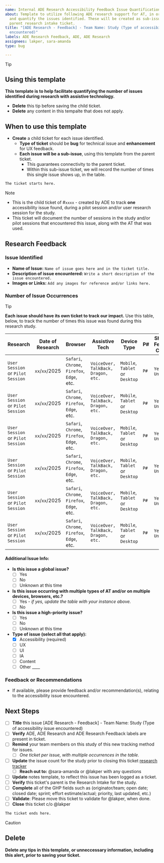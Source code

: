 ```yaml
---
name: Internal ADE Research Accessibility Feedback Issue Quantification Ticket
about: Template to utilize following ADE research support for AT, in order to document
  and quantify the issues identified. These will be created as sub-issues, under the
  parent research intake ticket.
title: "[ADE Research - Feedback] - Team Name: Study (Type of accessibility issue
  encountered)"
labels: ADE Research Feedback, ADE, ADE Research
assignees: lakper, sara-amanda
type: bug

---
```


> [!TIP]
> ## Using this template
> **This template is to help facilitate quantifying the number of issues identified during research with assistive technology.**
> - **Delete** this tip before saving the child ticket.
> - **Delete** any content in this tempalte that does not apply.
> 
> ## When to use this template
> - **Create** a child ticket for each issue identified.
>     - **Type of ticket** should be **bug** for technical issue and **enhancement** for UX feedback.   
>     - **Each issue will be a sub-issue**, using this template from the parent ticket.
>         - This guarantees connectivity to the parent ticket.
>         - Within this sub-issue ticket, we will record the number of times this single issue shows up, in the table. 


```bash
The ticket starts here.
```

> [!NOTE]
> - This is the child ticket of #`xxxx` - created by ADE to track **one** accessibility issue found, during a pilot session and/or user research session for the study.
> - This ticket will document the number of sessions in the study and/or pilot sessions that encountered this issue, along with the AT that was used.    

##  Research Feedback

### Issue Identified

- **Name of Issue:** `Name of issue goes here and in the ticket title.`
- **Description of issue encountered:** `Write a short description of the issue encountered.`
- **Images or Links:** `Add any images for reference and/or links here.`

### Number of Issue Occurrences
> [!TIP]
> **Each issue should have its own ticket to track our impact.** 
> Use this table, below, to track the number of times this issue was found during this research study.
 
| **Research** | **Date of Research** | **Browser** | **Assistive Tech** | **Device Type** | **P#** | **Shared in Feedback Channel** | 
|------------------------|------------------|------------|--------------------|-----------------|-------|-------|
| `User Session` or `Pilot Session`                       |      `xx`/`xx`/2025       | `Safari`, `Chrome`, `Firefox`, `Edge`, etc.    |        `VoiceOver, TalkBack, Dragon, etc.`  |  `Mobile`, `Tablet` or `Desktop`            |       `P#`  | `Yes`,  `No` or `Unknown`      |        
| `User Session` or `Pilot Session`                       |      `xx`/`xx`/2025    | `Safari`, `Chrome`, `Firefox`, `Edge`, etc.     |        `VoiceOver, TalkBack, Dragon, etc.`  |  `Mobile`, `Tablet` or `Desktop`             |      `P#` | `Yes`,  `No` or `Unknown`         |        
| `User Session` or `Pilot Session`                       |      `xx`/`xx`/2025     |`Safari`, `Chrome`, `Firefox`, `Edge`, etc.          |        `VoiceOver, TalkBack, Dragon, etc.`  |  `Mobile`, `Tablet` or `Desktop`            |       `P#`  | `Yes`,  `No` or `Unknown`        |        
| `User Session` or `Pilot Session`                       |      `xx`/`xx`/2025    | `Safari`, `Chrome`, `Firefox`, `Edge`, etc.             |        `VoiceOver, TalkBack, Dragon, etc.`   |  `Mobile`, `Tablet` or `Desktop`           |       `P#`  | `Yes`,  `No` or `Unknown`        |        
| `User Session` or `Pilot Session`                       |      `xx`/`xx`/2025      | `Safari`, `Chrome`, `Firefox`, `Edge`, etc.          |        `VoiceOver, TalkBack, Dragon, etc.`   |  `Mobile`, `Tablet` or `Desktop`           |      `P#`  | `Yes`,  `No` or `Unknown`        |        
| `User Session` or `Pilot Session`                       |      `xx`/`xx`/2025       | `Safari`, `Chrome`, `Firefox`, `Edge`, etc.         |        `VoiceOver, TalkBack, Dragon, etc.`   |  `Mobile`, `Tablet` or `Desktop`            |       `P#`  | `Yes`,  `No` or `Unknown`        |        


#### Additional Issue Info: 
- **Is this issue a global issue?**
    - [ ] Yes
    - [ ] No
    - [ ] Unknown at this time
 - **Is this issue occurring with multiple types of AT and/or on multiple devices, browsers, etc.?**
    - [ ] Yes - _if yes, update the table with your instance above._ 
    - [ ] No
- **Is this issue a high-priority issue?**
    - [ ] Yes
    - [ ] No
    - [ ] Unknown at this time
 - **Type of issue (select all that apply):**
    - [x] Accessibility (required)
    - [ ] UX
    - [ ] UI
    - [ ] IA
    - [ ] Content
    - [ ] Other ____
   
### Feedback or Recommendations
- If available, please provide feedback and/or recommendation(s), relating to the accessibility issue encountered. 

## Next Steps
- [ ] **Title** this issue [ADE Research - Feedback] - Team Name: Study (Type of accessibility issue encountered)
- [ ] **Verify** ADE, ADE Research and ADE Research Feedback labels are present in ticket.
- [ ] **Remind** your team members on this study of this new tracking method for issues.
    - [ ] _One ticket per issue, with multiple occurrences in the table._ 
- [ ] **Update** the issue count for the study prior to closing this ticket [research tracker](https://docs.google.com/spreadsheets/d/1IBt-C2nXK9uDMPvFdQ_SEEx6WNJ8ms3gKVkuEVlns0U/edit?gid=2141787939#gid=2141787939&range=S:S)
    - [ ] **Reach out to:** @sara-amanda or @lakper with any questions
- [ ] **Update** notes template, to reflect this issue has been logged as a ticket.
- [ ] **Verify** this ticket's parent is the Research Intake for the study.
- [ ] **Complete** all of the GHP fields such as (originator/team; open date; closed date; sprint; effort estimate/actual; priority, last updated, etc.)
- [ ] **Validate**: Please move this ticket to validate for @lakper, when done.
- [ ] **Close** this ticket c/o @lakper

```bash
The ticket ends here.
```

> [!CAUTION]
> ## Delete
> **Delete any tips in this template, or unneccessary information, including this alert, prior to saving  your ticket.**
